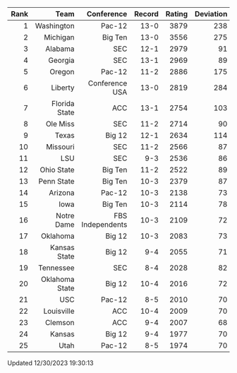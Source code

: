 | Rank  | Team                 | Conference           | Record   | Rating | Deviation |
| ---:  | ---:                 | ---:                 | ---:     | ---:   | ---:      |
| 1     | Washington           | Pac-12               | 13-0     | 3879   | 238       |
| 2     | Michigan             | Big Ten              | 13-0     | 3556   | 275       |
| 3     | Alabama              | SEC                  | 12-1     | 2979   | 91        |
| 4     | Georgia              | SEC                  | 13-1     | 2969   | 89        |
| 5     | Oregon               | Pac-12               | 11-2     | 2886   | 175       |
| 6     | Liberty              | Conference USA       | 13-0     | 2819   | 284       |
| 7     | Florida State        | ACC                  | 13-1     | 2754   | 103       |
| 8     | Ole Miss             | SEC                  | 11-2     | 2714   | 90        |
| 9     | Texas                | Big 12               | 12-1     | 2634   | 114       |
| 10    | Missouri             | SEC                  | 11-2     | 2566   | 87        |
| 11    | LSU                  | SEC                  | 9-3      | 2536   | 86        |
| 12    | Ohio State           | Big Ten              | 11-2     | 2522   | 89        |
| 13    | Penn State           | Big Ten              | 10-3     | 2379   | 87        |
| 14    | Arizona              | Pac-12               | 10-3     | 2138   | 73        |
| 15    | Iowa                 | Big Ten              | 10-3     | 2114   | 78        |
| 16    | Notre Dame           | FBS Independents     | 10-3     | 2109   | 72        |
| 17    | Oklahoma             | Big 12               | 10-3     | 2083   | 73        |
| 18    | Kansas State         | Big 12               | 9-4      | 2055   | 71        |
| 19    | Tennessee            | SEC                  | 8-4      | 2028   | 82        |
| 20    | Oklahoma State       | Big 12               | 10-4     | 2016   | 72        |
| 21    | USC                  | Pac-12               | 8-5      | 2010   | 70        |
| 22    | Louisville           | ACC                  | 10-4     | 2009   | 70        |
| 23    | Clemson              | ACC                  | 9-4      | 2007   | 68        |
| 24    | Kansas               | Big 12               | 9-4      | 1977   | 70        |
| 25    | Utah                 | Pac-12               | 8-5      | 1974   | 70        |

Updated 12/30/2023 19:30:13
